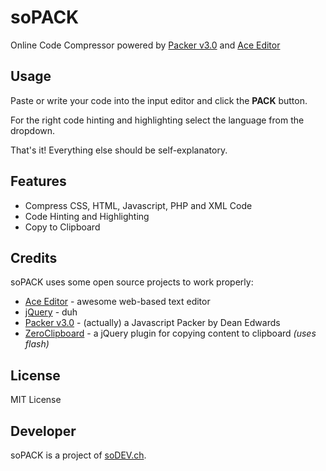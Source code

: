 soPACK
======

Online Code Compressor powered by [Packer v3.0] and [Ace Editor]


Usage
-----

Paste or write your code into the input editor and click the **PACK** button.

For the right code hinting and highlighting select the language from the dropdown.

That's it! Everything else should be self-explanatory.


Features
--------

* Compress CSS, HTML, Javascript, PHP and XML Code
* Code Hinting and Highlighting
* Copy to Clipboard


Credits
-------

soPACK uses some open source projects to work properly:

* [Ace Editor] - awesome web-based text editor
* [jQuery] - duh
* [Packer v3.0] - (actually) a Javascript Packer by Dean Edwards
* [ZeroClipboard] - a jQuery plugin for copying content to clipboard *(uses flash)*


License
-------

MIT License


Developer
---------

soPACK is a project of [soDEV.ch].

  [Ace Editor]: http://ace.ajax.org "Ace Editor"
  [jQuery]: http://jquery.com
  [Packer v3.0]: http://dean.edwards.name/packer/ "Packer v3.0 by Dean Edwards"
  [ZeroClipboard]: http://www.steamdev.com/zclip/
  [soDEV.ch]: http://soDEV.ch "Check out soDEV.ch"